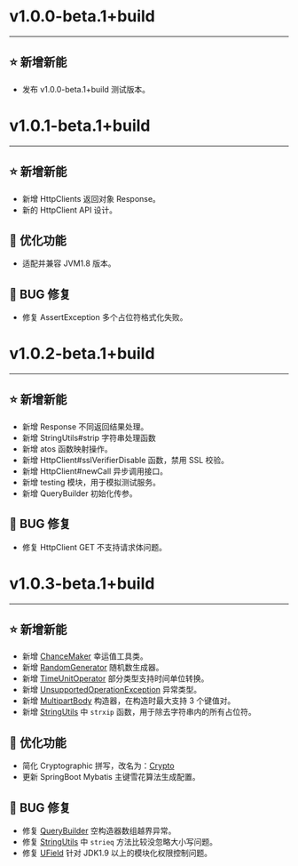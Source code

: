 # v1.0.0-beta.1+build

---------------------

## ⭐ 新增新能

  - 发布 v1.0.0-beta.1+build 测试版本。

# v1.0.1-beta.1+build

---------------------

## ⭐ 新增新能

  - 新增 HttpClients 返回对象 Response。
  - 新的 HttpClient API 设计。

## 👻 优化功能

  - 适配并兼容 JVM1.8 版本。

## 🐞 BUG 修复

  - 修复 AssertException 多个占位符格式化失败。

# v1.0.2-beta.1+build

---------------------

## ⭐ 新增新能

  - 新增 Response 不同返回结果处理。
  - 新增 StringUtils#strip 字符串处理函数
  - 新增 atos 函数映射操作。
  - 新增 HttpClient#sslVerifierDisable 函数，禁用 SSL 校验。
  - 新增 HttpClient#newCall 异步调用接口。
  - 新增 testing 模块，用于模拟测试服务。
  - 新增 QueryBuilder 初始化传参。

## 🐞 BUG 修复

  - 修复 HttpClient GET 不支持请求体问题。

# v1.0.3-beta.1+build

---------------------

## ⭐ 新增新能

  - 新增 [ChanceMaker](libraries/tools/src/main/java/com/redgogh/tools/generators/ChanceMaker.java) 幸运值工具类。
  - 新增 [RandomGenerator](libraries/tools/src/main/java/com/redgogh/tools/generators/RandomGenerator.java) 随机数生成器。
  - 新增 [TimeUnitOperator](libraries/tools/src/main/java/com/redgogh/tools/time/TimeUnitOperator.java) 部分类型支持时间单位转换。 
  - 新增 [UnsupportedOperationException](libraries/tools/src/main/java/com/redgogh/tools/exception/UnsupportedOperationException.java) 异常类型。
  - 新增 [MultipartBody](libraries/tools/src/main/java/com/redgogh/tools/http/MultipartBody.java) 构造器，在构造时最大支持 3 个键值对。
  - 新增 [StringUtils](libraries/tools/src/main/kotlin/com/redgogh/tools/string.kt) 中 `strxip` 函数，用于除去字符串内的所有占位符。

## 👻 优化功能

  - 简化 Cryptographic 拼写，改名为：[Crypto](libraries/tools/src/main/java/com/redgogh/tools/security/Crypto.java)
  - 更新 SpringBoot Mybatis 主键雪花算法生成配置。

## 🐞 BUG 修复
  - 修复 [QueryBuilder](libraries/tools/src/main/java/com/redgogh/tools/http/QueryBuilder.java) 空构造器数组越界异常。
  - 修复 [StringUtils](libraries/tools/src/main/kotlin/com/redgogh/tools/string.kt) 中 `strieq` 方法比较没忽略大小写问题。
  - 修复 [UField](libraries/tools/src/main/java/com/redgogh/tools/refection/UField.java) 针对 JDK1.9 以上的模块化权限控制问题。 
